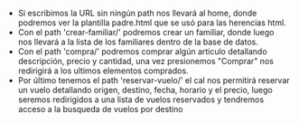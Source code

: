 - Si escribimos la URL sin ningún path nos llevará al home, donde podremos ver la plantilla padre.html que se usó para las herencias html.
- Con el path 'crear-familiar/' podremos crear un familiar, donde luego nos llevará a la lista de los familiares dentro de la base de datos.
- Con el path 'compra/' podremos comprar algún articulo detallando descripción, precio y cantidad,
  una vez presionemos "Comprar" nos redirigirá a los ultimos elementos comprados.
- Por último tenemos el path 'reservar-vuelo/' el cal nos permitirá reservar un vuelo detallando origen, destino, fecha, horario y el precio,
  luego seremos redirigidos a una lista de vuelos reservados y tendremos acceso a la busqueda de vuelos por destino
